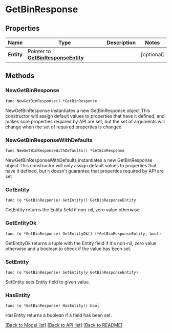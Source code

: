 # GetBinResponse

## Properties

Name | Type | Description | Notes
------------ | ------------- | ------------- | -------------
**Entity** | Pointer to [**GetBinResponseEntity**](GetBinResponseEntity.md) |  | [optional] 

## Methods

### NewGetBinResponse

`func NewGetBinResponse() *GetBinResponse`

NewGetBinResponse instantiates a new GetBinResponse object
This constructor will assign default values to properties that have it defined,
and makes sure properties required by API are set, but the set of arguments
will change when the set of required properties is changed

### NewGetBinResponseWithDefaults

`func NewGetBinResponseWithDefaults() *GetBinResponse`

NewGetBinResponseWithDefaults instantiates a new GetBinResponse object
This constructor will only assign default values to properties that have it defined,
but it doesn't guarantee that properties required by API are set

### GetEntity

`func (o *GetBinResponse) GetEntity() GetBinResponseEntity`

GetEntity returns the Entity field if non-nil, zero value otherwise.

### GetEntityOk

`func (o *GetBinResponse) GetEntityOk() (*GetBinResponseEntity, bool)`

GetEntityOk returns a tuple with the Entity field if it's non-nil, zero value otherwise
and a boolean to check if the value has been set.

### SetEntity

`func (o *GetBinResponse) SetEntity(v GetBinResponseEntity)`

SetEntity sets Entity field to given value.

### HasEntity

`func (o *GetBinResponse) HasEntity() bool`

HasEntity returns a boolean if a field has been set.


[[Back to Model list]](../README.md#documentation-for-models) [[Back to API list]](../README.md#documentation-for-api-endpoints) [[Back to README]](../README.md)



